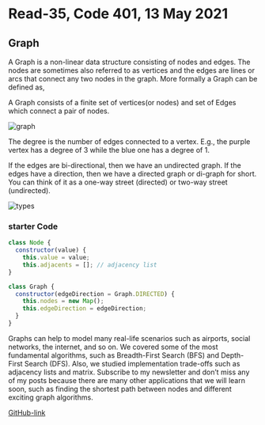 # Read-35, Code 401, 13 May 2021

## Graph

A Graph is a non-linear data structure consisting of nodes and edges. The nodes are sometimes also referred to as vertices and the edges are lines or arcs that connect any two nodes in the graph. More formally a Graph can be defined as,

A Graph consists of a finite set of vertices(or nodes) and set of Edges which connect a pair of nodes.

![graph](https://ucarecdn.com/827083d1-3afc-444e-a94a-a8c239b9a76c/)

The degree is the number of edges connected to a vertex. E.g., the purple vertex has a degree of 3 while the blue one has a degree of 1.

If the edges are bi-directional, then we have an undirected graph. If the edges have a direction, then we have a directed graph or di-graph for short. You can think of it as a one-way street (directed) or two-way street (undirected).

![types](https://adrianmejia.com/images/directed-vs-undirected-graph.jpg)

### starter Code

```js
class Node {
  constructor(value) {
    this.value = value;
    this.adjacents = []; // adjacency list
}

class Graph {
  constructor(edgeDirection = Graph.DIRECTED) {
    this.nodes = new Map();
    this.edgeDirection = edgeDirection;
  }
}
```

Graphs can help to model many real-life scenarios such as airports, social networks, the internet, and so on. We covered some of the most fundamental algorithms, such as Breadth-First Search (BFS) and Depth-First Search (DFS). Also, we studied implementation trade-offs such as adjacency lists and matrix. Subscribe to my newsletter and don’t miss any of my posts because there are many other applications that we will learn soon, such as finding the shortest path between nodes and different exciting graph algorithms.

[GitHub-link](https://omar-tarawneh.github.io/reading-notes/reading-notes-code401/read-35)
